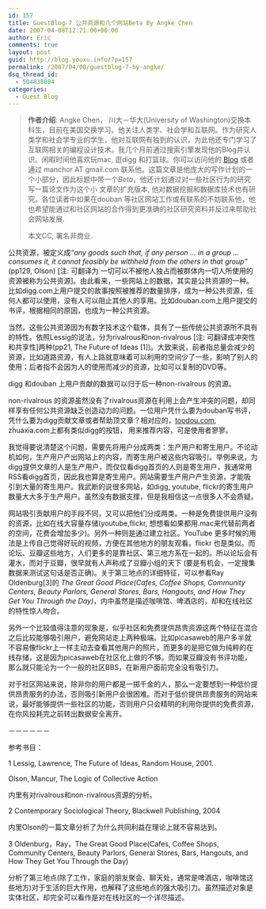 ```yaml
---
id: 157
title: GuestBlog-7 公共资源和几个网站Beta By Angke Chen
date: 2007-04-08T12:21:00+00:00
author: Eric
comments: true
layout: post
guid: http://blog.youxu.info/?p=157
permalink: /2007/04/08/guestblog-7-by-angke/
dsq_thread_id:
  - 504838884
categories:
  - Guest Blog
---
```

> **作者介绍**: Angke Chen， 川大－华大(University of Washington)交换本科生，目前在美国交换学习。他关注人类学、社会学和互联网。作为研究人类学和社会学专业的学生，他对互联网有独到的认识，为此他还专门学习了互联网相关的编程设计技术。我几个月前通过搜索引擎发现他的Blog并认识。闲暇时间他喜欢玩mac, 逛digg 和打篮球。你可以访问他的 [Blog](http://weblog.ankhchen.com/) 或者通过 manchor AT gmail.com 联系他。这篇文章是他庞大的写作计划的一个小部分，因此标题中带一个<span style="font-style: italic">Beta</span>，他还计划通过对一些社区行为的研究写一篇论文作为这个小 文章的扩充版本, 他对数据挖掘和数据库技术也有研究。各位读者中如果在douban 等社区网站工作或有联系的不妨联系他，他也希望能通过和社区网站的合作得到更准确的社区研究资料并反过来帮助社会网站发展.
> 
> 本文CC, 署名非商业.
  
> 

公共资源，被定义成<span style="font-style: italic">&#8220;any goods such that, if any person &#8230; in a group &#8230; consumes it, it cannot feasibly be withheld from the others in that group&#8221; </span>(pp129, Olson) [注: 可翻译为 一切可以不被他人独占而被群体内一切人所使用的资源被称为公共资源]。由此看来，一些网站上的数据，其实是公共资源的一种。比如digg.com上用户提交的故事按照被推荐的数量排序，成为一种公共资源，任何人都可以使用，没有人可以阻止其他人的享用。比如douban.com上用户提交的书评，根据相同的原因，也成为一种公共资源。

当然，这些公共资源因为有数字技术这个载体，具有了一些传统公共资源所不具有的特性。依照Lessig的说法，分为rivalrous和non-rivalrous [注: 可翻译成冲突性和共享性]两种(pp21, The Future of Ideas [1])。大致来说，前者指总量会减少的资源，比如道路资源，有人上路就意味着可以利用的空间少了一些，影响了别人的使用；后者指不会因为人的使用而减少的资源，比如可以复制的DVD等。
  
digg 和douban 上用户贡献的数据可以归于后一种non-rivalrous 的资源。

non-rivalrous 的资源虽然没有了rivalrous资源在利用上会产生冲突的问题，却同样享有任何公共资源缺乏创造动力的问题。一位用户凭什么要为douban写书评，凭什么要为digg贡献文章或者帮助顶文章？相对应的，[toodou.com](http://toodou.com), zhuaxia.com上都有类似digg的按钮， 用来推荐内容，可是使用者寥寥。

我觉得要说清楚这个问题，需要先将用户分成两类：生产用户和寄生用户。不论动机如何，生产用户产出网站上的内容，而寄生用户被这些内容吸引。举例来说，为digg提供文章的人是生产用户，而仅仅看digg首页的人则是寄生用户，我通常用RSS看digg首页，因此我也算是寄生用户。网站需要生产用户产生资源，才能吸引到大量的寄生用户。我武断的说很多网站，如digg, youtube, flickr的寄生用户数量大大多于生产用户。虽然没有数据支撑，但是我相信这一点很多人不会质疑。

网站吸引贡献用户的手段不同，又可以把他们分成两类。一种是免费提供用户没有的资源，比如在线大容量存储(youtube,flickr, 想想看如果都用.mac来代替前两者的空间，花费会增加多少)。另外一种则是通过建立社区。YouTube 更多时候的用法是上传自己觉得好玩的视频，方便在其他地方的朋友观看。flickr 也是类似。而论坛、豆瓣这些地方，人们更多的是靠社区、第三地方系在一起的。所以论坛会有灌水，而对于豆瓣，很早就有人声称成了豆瓣小组的天下 (要是有机会，一定搜集数据来测试这句话是否正确)。关于第三地点的详细特征，可以参看Ray Oldenburg[3]的 <span style="font-style: italic">The Great Good Place(Cafes, Coffee Shops, Community Centers, Beauty Parlors, General Stores, Bars, Hangouts, and How They Get You Through the Day)</span>，内中虽然是描述咖啡馆、啤酒店的，却和在线社区的特性惊人吻合。

另外一个比较值得注意的现象是，似乎社区和免费提供昂贵资源这两个特征在混合之后比较能够吸引用户，避免网站走上两种极端。比如picasaweb的用户多半就不容易像flickr上一样主动去查看其他用户的照片，而更多的是把它做为纯粹的在线存储，这是因为picasaweb在社区化上做的不够。而如果豆瓣没有书评功能，那么就只能沦为一个一般的社区BBS，在新用户面前完全没有吸引力。

对于社区网站来说，除非你的用户都是一掷千金的人，那么一定要想到一种低价提供昂贵服务的办法，否则吸引新用户会很困难。而对于低价提供昂贵服务的网站来说，最好能够提供一些社区的功能，否则用户只会精明的利用你提供的免费资源，在你风投耗完之前转出数据安全离开。

－－－－－－
  
参考书目：
  
1 Lessig, Lawrence, The Future of Ideas, Random House, 2001.
  
Olson, Mancur, The Logic of Collective Action
  
内里有对rivalrous和non-rivalrous资源的分析。

2 Contemporary Sociological Theory, Blackwell Publishing, 2004
  
内里Olson的一篇文章分析了为什么共同利益在理论上就不容易达到。

3 Oldenburg，Ray，The Great Good Place(Cafes, Coffee Shops, Community Centers, Beauty Parlors, General Stores, Bars, Hangouts, and How They Get You Through the Day)
  
分析了第三地点(除了工作，家庭的朋友聚会、聊天处，通常是啤酒店，咖啡馆这些地方)对于生活的巨大作用，也解释了这些地点的强大吸引力。虽然描述对象是实体社区，却完全可以看作是对在线社区的一个详尽描述。